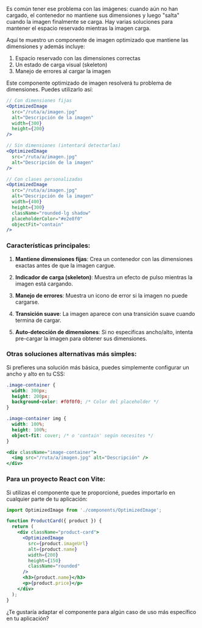 Es común tener ese problema con las imágenes: cuando aún no han cargado, el contenedor no mantiene sus dimensiones y luego "salta" cuando la imagen finalmente se carga. Hay varias soluciones para mantener el espacio reservado mientras la imagen carga.

Aquí te muestro un componente de imagen optimizado que mantiene las dimensiones y además incluye:
1. Espacio reservado con las dimensiones correctas
2. Un estado de carga visual (skeleton)
3. Manejo de errores al cargar la imagen

Este componente optimizado de imagen resolverá tu problema de dimensiones. Puedes utilizarlo así:

```jsx
// Con dimensiones fijas
<OptimizedImage 
  src="/ruta/a/imagen.jpg" 
  alt="Descripción de la imagen" 
  width={300} 
  height={200} 
/>

// Sin dimensiones (intentará detectarlas)
<OptimizedImage 
  src="/ruta/a/imagen.jpg" 
  alt="Descripción de la imagen" 
/>

// Con clases personalizadas
<OptimizedImage 
  src="/ruta/a/imagen.jpg" 
  alt="Descripción de la imagen" 
  width={400} 
  height={300}
  className="rounded-lg shadow" 
  placeholderColor="#e2e8f0"
  objectFit="contain"
/>
```

### Características principales:

1. **Mantiene dimensiones fijas**: Crea un contenedor con las dimensiones exactas antes de que la imagen cargue.

2. **Indicador de carga (skeleton)**: Muestra un efecto de pulso mientras la imagen está cargando.

3. **Manejo de errores**: Muestra un icono de error si la imagen no puede cargarse.

4. **Transición suave**: La imagen aparece con una transición suave cuando termina de cargar.

5. **Auto-detección de dimensiones**: Si no especificas ancho/alto, intenta pre-cargar la imagen para obtener sus dimensiones.

### Otras soluciones alternativas más simples:

Si prefieres una solución más básica, puedes simplemente configurar un ancho y alto en tu CSS:

```css
.image-container {
  width: 300px;
  height: 200px;
  background-color: #f0f0f0; /* Color del placeholder */
}

.image-container img {
  width: 100%;
  height: 100%;
  object-fit: cover; /* o 'contain' según necesites */
}
```

```jsx
<div className="image-container">
  <img src="/ruta/a/imagen.jpg" alt="Descripción" />
</div>
```

### Para un proyecto React con Vite: 

Si utilizas el componente que te proporcioné, puedes importarlo en cualquier parte de tu aplicación:

```jsx
import OptimizedImage from './components/OptimizedImage';

function ProductCard({ product }) {
  return (
    <div className="product-card">
      <OptimizedImage 
        src={product.imageUrl} 
        alt={product.name}
        width={200}
        height={150}
        className="rounded"
      />
      <h3>{product.name}</h3>
      <p>{product.price}</p>
    </div>
  );
}
```

¿Te gustaría adaptar el componente para algún caso de uso más específico en tu aplicación?
